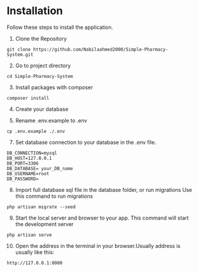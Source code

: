 # Installation
 Follow these steps to install the application.
1. Clone the Repository
```
git clone https://github.com/Nabilaahmed2000/Simple-Pharmacy-System.git

```
2. Go to project directory

```
cd Simple-Pharmacy-System 

```

3. Install packages with composer

```
composer install

```
4. Create your database 

6. Rename .env.example to .env

```
cp .env.example ./.env

```

7. Set database connection to your database in the .env file.

```
DB_CONNECTION=mysql
DB_HOST=127.0.0.1
DB_PORT=3306
DB_DATABASE= your_DB_name
DB_USERNAME=root
DB_PASSWORD=

```

8. Import full database sql file in the database folder, or run migrations
Use this command to run migrations

```
php artisan migrate --seed

```
9. Start the local server and browser to your app.
This command will start the development server
```
php artisan serve

```

10. Open the address in the terminal in your browser.Usually address is usually like this:
```
http://127.0.0.1:8000

```
